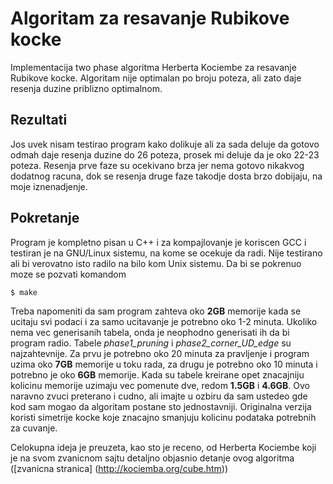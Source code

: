 # Algoritam za resavanje Rubikove kocke
Implementacija two phase algoritma Herberta Kociembe za resavanje Rubikove kocke.
Algoritam nije optimalan po broju poteza, ali zato daje resenja duzine priblizno optimalnom. 

## Rezultati
Jos uvek nisam testirao program kako dolikuje ali za sada deluje da gotovo odmah daje resenja duzine do 26 poteza, prosek mi deluje da je oko 22-23 poteza.
Resenja prve faze su ocekivano brza jer nema gotovo nikakvog dodatnog racuna, dok se resenja druge faze takodje dosta brzo dobijaju, na moje iznenadjenje.

## Pokretanje
Program je kompletno pisan u C++ i za kompajlovanje je koriscen GCC i testiran je na GNU/Linux sistemu, na kome se ocekuje da radi. Nije testirano ali bi verovatno isto radilo na bilo kom Unix sistemu. Da bi se pokrenuo moze se pozvati komandom 
```shell
$ make
```
Treba napomeniti da sam program zahteva oko **2GB** memorije kada se ucitaju svi podaci i za samo ucitavanje je potrebno oko 1-2 minuta. Ukoliko nema vec generisanih tabela, onda je neophodno generisati ih da bi program radio. Tabele *phase1_pruning* i *phase2_corner_UD_edge* su najzahtevnije. Za prvu je potrebno oko 20 minuta za pravljenje i program uzima oko **7GB** memorije u toku rada, za drugu je potrebno oko 10 minuta i potrebno je oko **6GB** memorije.
Kada su tabele kreirane opet znacajniju kolicinu memorije uzimaju vec pomenute dve, redom **1.5GB** i **4.6GB**. 
Ovo naravno zvuci preterano i cudno, ali imajte u ozbiru da sam ustedeo gde kod sam mogao da algoritam postane sto jednostavniji. Originalna verzija koristi simetrije kocke koje znacajno smanjuju kolicinu podataka potrebnih za cuvanje.

Celokupna ideja je preuzeta, kao sto je receno, od Herberta Kociembe koji je na svom zvanicnom sajtu detaljno objasnio detanje ovog algoritma ([zvanicna stranica] (http://kociemba.org/cube.htm))